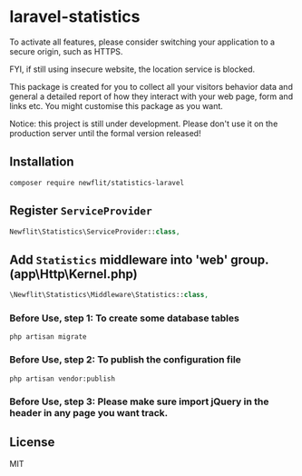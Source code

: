 # laravel-statistics

<p>To activate all features, please consider switching your application to a secure origin, such as HTTPS. </p>
<p>FYI, if still using insecure website, the location service is blocked.</p>
<p>This package is created for you to collect all your visitors behavior data and general a detailed report of how they
interact with your web page, form and links etc. You might customise this package as you want.</p>
<p>Notice: this project is still under development. Please don't use it on the production server until the formal version released!</p>

## Installation
```shell
composer require newflit/statistics-laravel
```

## Register `ServiceProvider`
  ```php
  Newflit\Statistics\ServiceProvider::class,
  ```

## Add `Statistics` middleware into 'web' group. (app\Http\Kernel.php)
  ```php
  \Newflit\Statistics\Middleware\Statistics::class,
  ```

### Before Use, step 1: To create some database tables
```shell
php artisan migrate
```

### Before Use, step 2: To publish the configuration file
```shell
php artisan vendor:publish
```

### Before Use, step 3: Please make sure import jQuery in the header in any page you want track.

## License

MIT
